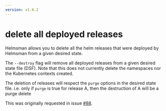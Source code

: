 ```yaml
---
version: v1.6.2
---
```


# delete all deployed releases

Helmsman allows you to delete all the helm releases that were deployed by Helmsman from a given desired state.

The `--destroy` flag will remove all deployed releases from a given desired state file (DSF). Note that this does not currently delete the namespaces nor the Kubernetes contexts created.

The deletion of releases will respect the `purge` options in the desired state file. i.e. only if `purge` is true for release A, then the destruction of A will be a purge delete

This was originally requested in issue [#88](https://github.com/Praqma/helmsman/issues/88).

